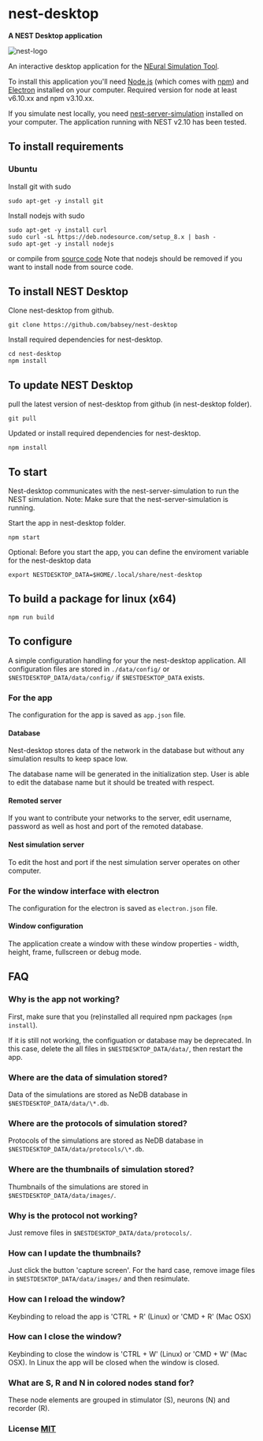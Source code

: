 # nest-desktop

**A NEST Desktop application**

![nest-logo](http://www.nest-simulator.org/wp-content/uploads/2015/03/nest_logo.png)

An interactive desktop application for the [NEural Simulation Tool](http://www.nest-initiative.org/).

To install this application you'll need [Node.js](https://nodejs.org/en/download/) (which comes with [npm](http://npmjs.com)) and [Electron](http://electron.atom.io/) installed on your computer. Required version for node at least v6.10.xx and npm v3.10.xx.

If you simulate nest locally, you need [nest-server-simulation](https://github.com/babsey/nest-server-simulation) installed on your computer. The application running with NEST v2.10 has been tested.

## To install requirements

### Ubuntu

Install git with sudo

```
sudo apt-get -y install git
```

Install nodejs with sudo

```
sudo apt-get -y install curl
sudo curl -sL https://deb.nodesource.com/setup_8.x | bash -
sudo apt-get -y install nodejs
```

or compile from [source code](https://nodejs.org/en/download/) Note that nodejs should be removed if you want to install node from source code.

## To install NEST Desktop

Clone nest-desktop from github.

```
git clone https://github.com/babsey/nest-desktop
```

Install required dependencies for nest-desktop.

```
cd nest-desktop
npm install
```

## To update NEST Desktop

pull the latest version of nest-desktop from github (in nest-desktop folder).

```
git pull
```

Updated or install required dependencies for nest-desktop.

```
npm install
```

## To start

Nest-desktop communicates with the nest-server-simulation to run the NEST simulation. Note: Make sure that the nest-server-simulation is running.

Start the app in nest-desktop folder.

```
npm start
```

Optional: Before you start the app, you can define the enviroment variable for the nest-desktop data

```
export NESTDESKTOP_DATA=$HOME/.local/share/nest-desktop
```

## To build a package for linux (x64)

```
npm run build
```


## To configure

A simple configuration handling for your the nest-desktop application.
All configuration files are stored in `./data/config/` or `$NESTDESKTOP_DATA/data/config/` if `$NESTDESKTOP_DATA` exists.

### For the app

The configuration for the app is saved as `app.json` file.

#### Database

Nest-desktop stores data of the network in the database but without any simulation results to keep space low.

The database name will be generated in the initialization step. User is able to edit the database name but it should be treated with respect.

#### Remoted server

If you want to contribute your networks to the server, edit username, password as well as host and port of the remoted database.

#### Nest simulation server

To edit the host and port if the nest simulation server operates on other computer.

### For the window interface with electron

The configuration for the electron is saved as `electron.json` file.

#### Window configuration

The application create a window with these window properties - width, height, frame, fullscreen or debug mode.


## FAQ

### Why is the app not working?

First, make sure that you (re)installed all required npm packages (`npm install`).

If it is still not working, the configuation or database may be deprecated. In this case, delete the all files in `$NESTDESKTOP_DATA/data/`, then restart the app.

### Where are the data of simulation stored?

Data of the simulations are stored as NeDB database in `$NESTDESKTOP_DATA/data/\*.db`.

### Where are the protocols of simulation stored?

Protocols of the simulations are stored as NeDB database in `$NESTDESKTOP_DATA/data/protocols/\*.db`.

### Where are the thumbnails of simulation stored?

Thumbnails of the simulations are stored in `$NESTDESKTOP_DATA/data/images/`.

### Why is the protocol not working?

Just remove files in `$NESTDESKTOP_DATA/data/protocols/`.

### How can I update the thumbnails?

Just click the button 'capture screen'. For the hard case, remove image files in `$NESTDESKTOP_DATA/data/images/` and then resimulate.

### How can I reload the window?

Keybinding to reload the app is 'CTRL + R' (Linux) or 'CMD + R' (Mac OSX)

### How can I close the window?

Keybinding to close the window is 'CTRL + W' (Linux) or 'CMD + W' (Mac OSX). In Linux the app will be closed when the window is closed.

### What are S, R and N in colored nodes stand for?

These node elements are grouped in stimulator (S), neurons (N) and recorder (R).

### License [MIT](LICENSE)
